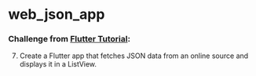 # web_json_app


### Challenge from [Flutter Tutorial](https://flutter-tutorial.net/working-with-assets/questions-for-practice-3/):
7. Create a Flutter app that fetches JSON data from an online source and displays it in a ListView.
